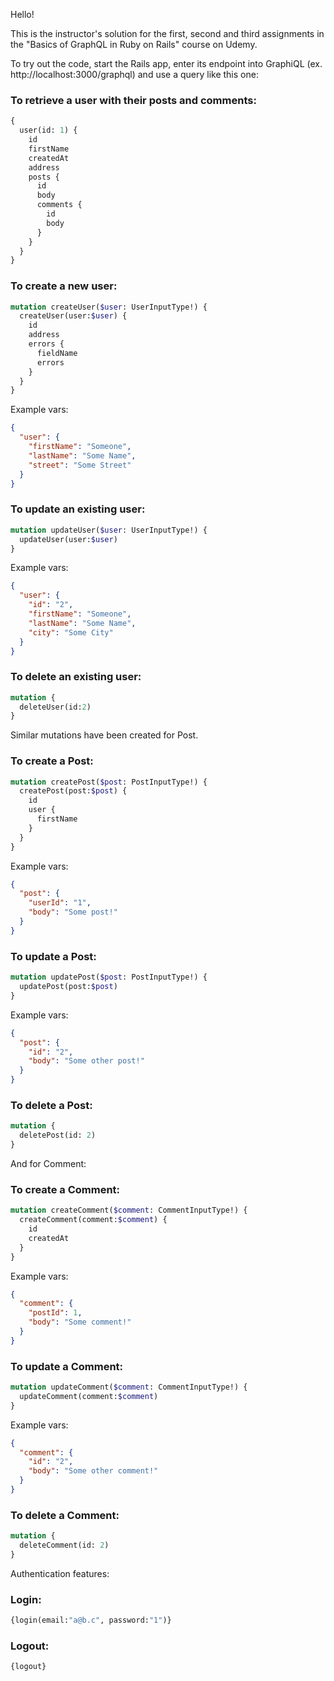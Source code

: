 Hello!

This is the instructor's solution for the first, second and third assignments in the "Basics of GraphQL in Ruby on Rails" course on Udemy.

To try out the code, start the Rails app, enter its endpoint into GraphiQL (ex. http://localhost:3000/graphql) and use a query like this one:

### To retrieve a user with their posts and comments:
```graphql
{
  user(id: 1) {
    id
    firstName
    createdAt
    address
    posts {
      id
      body
      comments {
        id
        body
      }
    }
  }
}
```

### To create a new user:
```graphql
mutation createUser($user: UserInputType!) {
  createUser(user:$user) {
    id
    address
    errors {
      fieldName
      errors
    }
  }
}
```

Example vars:
```json
{
  "user": {
    "firstName": "Someone",
    "lastName": "Some Name",
    "street": "Some Street"
  }
}
```

### To update an existing user:
```graphql
mutation updateUser($user: UserInputType!) {
  updateUser(user:$user) 
}
```

Example vars:
```json
{
  "user": {
    "id": "2",
    "firstName": "Someone",
    "lastName": "Some Name",
    "city": "Some City"
  }
}
```

### To delete an existing user:
```graphql
mutation {
  deleteUser(id:2)
}
```

Similar mutations have been created for Post.

### To create a Post:
```graphql
mutation createPost($post: PostInputType!) {
  createPost(post:$post) {
    id
    user {
      firstName
    }
  }
}
```

Example vars:
```json
{
  "post": { 
    "userId": "1",
    "body": "Some post!"
  }
}
```

### To update a Post:
```graphql
mutation updatePost($post: PostInputType!) {
  updatePost(post:$post) 
}
```

Example vars:
```json
{
  "post": { 
    "id": "2",
    "body": "Some other post!"
  }
}
```

### To delete a Post:
```graphql
mutation {
  deletePost(id: 2)
}
```

And for Comment:

### To create a Comment:

```graphql
mutation createComment($comment: CommentInputType!) {
  createComment(comment:$comment) {
    id
    createdAt
  }
}
```

Example vars:
```json
{
  "comment": { 
    "postId": 1,
    "body": "Some comment!"
  }
}
```

### To update a Comment:

```graphql
mutation updateComment($comment: CommentInputType!) {
  updateComment(comment:$comment) 
}
```

Example vars:
```json
{
  "comment": { 
    "id": "2",
    "body": "Some other comment!"
  }
}
```

### To delete a Comment:
```graphql
mutation {
  deleteComment(id: 2)
}
```

Authentication features:

### Login:
```graphql
{login(email:"a@b.c", password:"1")}
```

### Logout:
```graphql
{logout}
```